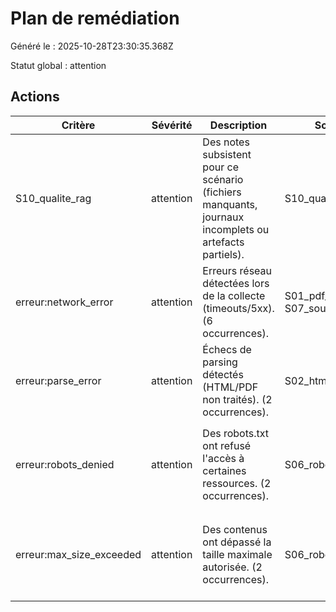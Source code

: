 # Plan de remédiation

Généré le : 2025-10-28T23:30:35.368Z

Statut global : attention

## Actions
| Critère | Sévérité | Description | Scénarios | Recommandations |
| --- | --- | --- | --- | --- |
| S10_qualite_rag | attention | Des notes subsistent pour ce scénario (fichiers manquants, journaux incomplets ou artefacts partiels). | S10_qualite_rag | kg_changes.ndjson vide |
| erreur:network_error | attention | Erreurs réseau détectées lors de la collecte (timeouts/5xx). (6 occurrences). | S01_pdf_science, S07_sources_instables | Stabiliser les sources instables ou réduire le parallélisme (`SEARCH_PARALLEL_FETCH`).<br />Consigner les URLs fautives dans `errors.json` puis envisager un rerun ciblé. |
| erreur:parse_error | attention | Échecs de parsing détectés (HTML/PDF non traités). (2 occurrences). | S02_html_long_images | Inspecter les payloads dans `artifacts/` et ajuster la stratégie Unstructured.<br />Relancer l'extraction après correction pour vérifier la résilience. |
| erreur:robots_denied | attention | Des robots.txt ont refusé l'accès à certaines ressources. (2 occurrences). | S06_robots_taille_max | Activer `SEARCH_FETCH_RESPECT_ROBOTS=1` et ajouter un throttle par domaine si nécessaire.<br />Documenter les domaines bloqués et ajuster la stratégie de crawling. |
| erreur:max_size_exceeded | attention | Des contenus ont dépassé la taille maximale autorisée. (2 occurrences). | S06_robots_taille_max | Augmenter `SEARCH_FETCH_MAX_BYTES` pour les scénarios nécessitant de gros fichiers.<br />Filtrer les requêtes ou limiter les domaines renvoyant des archives volumineuses. |
